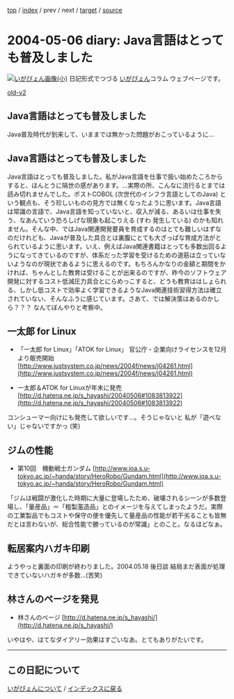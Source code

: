 [top](https://igapyon.github.io/diary/) 
 / [index](https://igapyon.github.io/diary/2004/index.html) 
 / prev 
 / next 
 / [target](https://igapyon.github.io/diary/2004/ig040506.html) 
 / [source](https://github.com/igapyon/diary/blob/gh-pages/2004/ig040506.html.src.md) 

2004-05-06 diary: Java言語はとっても普及しました
=====================================================================================================
[![いがぴょん画像(小)](https://igapyon.github.io/diary/images/iga200306s.jpg "いがぴょん")](https://igapyon.github.io/diary/memo/memoigapyon.html) 日記形式でつづる [いがぴょん](https://igapyon.github.io/diary/memo/memoigapyon.html)コラム ウェブページです。

[old-v2](ig040506-orig.html)

## Java言語はとっても普及しました

Java普及時代が到来して、いままでは無かった問題がおこっているように…


## Java言語はとっても普及しました

Java言語はとっても普及しました。私がJava言語を仕事で扱い始めたころからすると、ほんとうに隔世の感があります。…実際の所、こんなに流行るとまでは読み切れませんでした。ポストCOBOL (次世代のインフラ言語としてのJava) という観点も、そう珍しいものの見方では無くなったように思います。Java言語は常識の言語で、Java言語を知っていないと、収入が減る、あるいは仕事を失う、なあんていう恐ろしげな現象も起こりえる
(すわ 発生している) のかも知れません。そんな中、ではJava関連開発要員を育成するのはとても難しいはずなのだけれども、Javaが普及した具合とは裏腹にとても大ざっぱな育成方法がとられているように思います。いえ、例えばJava関連書籍はとっても多数出回るようになってきているのですが、体系だった学習を受けるための道筋は立っていないようなのが現状であるように思えるのです。もちろんかなりの金額と期間をかければ、ちゃんとした教育は受けることが出来るのですが、昨今のソフトウェア開発に対するコスト低減圧力具合とにらめっこすると、どうも教育ははしょられる、しかし低コストで効率よく学習できるようなJava関連技術習得方法は確立されていない、そんなふうに感じています。さあて、では解決策はあるのかしら？？？ なんてぼんやりと考察中。

## 一太郎 for Linux


* 「一太郎 for Linux」「ATOK for Linux」 官公庁・企業向けライセンスを12月より販売開始
  [http://www.justsystem.co.jp/news/2004f/news/j04261.html](http://www.justsystem.co.jp/news/2004f/news/j04261.html)
  
* 一太郎＆ATOK for Linuxが年末に発売
  [http://d.hatena.ne.jp/s_hayashi/20040506#1083813922](http://d.hatena.ne.jp/s_hayashi/20040506#1083813922)

コンシューマー向けにも発売して欲しいです…。そうじゃないと 私が「遊べない」じゃないですかっ
(笑)

## ジムの性能


* 第10回　機動戦士ガンダム
  [http://www.ioa.s.u-tokyo.ac.jp/~handa/story/HeroRobo/Gundam.html](http://www.ioa.s.u-tokyo.ac.jp/~handa/story/HeroRobo/Gundam.html)

「ジムは戦闘が激化した時期に大量に登場したため、破壊されるシーンが多数登場し、「量産品」＝「粗製濫造品」とのイメージを与えてしまったようだ。実際の工業製品でもコストや保守の便を優先して量産品の性能が若干劣ることも皆無だとは言わないが、総合性能で勝っているのが常識」とのこと。なるほどなぁ。

## 転居案内ハガキ印刷

ようやっと裏面の印刷が終わりました。2004.05.18 後日談 結局まだ表面が処理できていないハガキが多数…(苦笑)

## 林さんのページを発見


* 林さんのページ
  [http://d.hatena.ne.jp/s_hayashi/](http://d.hatena.ne.jp/s_hayashi/)

いやはや、はてなダイアリー効果はすごいなあ。とてもありがたいです。


----------------------------------------------------------------------------------------------------

## この日記について
[いがぴょんについて](https://igapyon.github.io/diary/memo/memoigapyon.html) / [インデックスに戻る](https://igapyon.github.io/diary/idxall.html)
